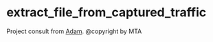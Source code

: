 # extract_file_from_captured_traffic
Project consult from <a href='https://github.com/deeso/scapy-tcp-extractor'>Adam</a>.
@copyright by MTA
